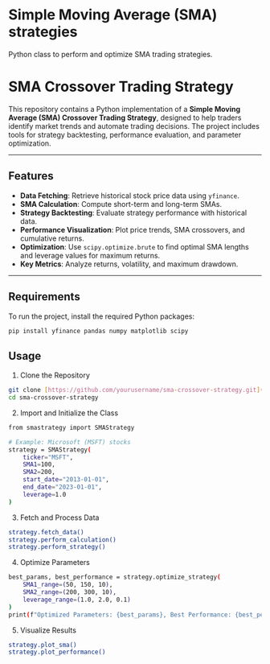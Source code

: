 # Simple Moving Average (SMA) strategies
Python class to perform and optimize SMA trading strategies.

# SMA Crossover Trading Strategy

This repository contains a Python implementation of a **Simple Moving Average (SMA) Crossover Trading Strategy**, designed to help traders identify market trends and automate trading decisions. The project includes tools for strategy backtesting, performance evaluation, and parameter optimization.

---

## Features

- **Data Fetching**: Retrieve historical stock price data using `yfinance`.
- **SMA Calculation**: Compute short-term and long-term SMAs.
- **Strategy Backtesting**: Evaluate strategy performance with historical data.
- **Performance Visualization**: Plot price trends, SMA crossovers, and cumulative returns.
- **Optimization**: Use `scipy.optimize.brute` to find optimal SMA lengths and leverage values for maximum returns.
- **Key Metrics**: Analyze returns, volatility, and maximum drawdown.

---

## Requirements

To run the project, install the required Python packages:

```bash
pip install yfinance pandas numpy matplotlib scipy
```

## Usage
1. Clone the Repository
```bash
git clone [https://github.com/yourusername/sma-crossover-strategy.git](https://github.com/Marcussena/python_algotrading.git)
cd sma-crossover-strategy
```
2. Import and Initialize the Class
```bash
from smastrategy import SMAStrategy

# Example: Microsoft (MSFT) stocks
strategy = SMAStrategy(
    ticker="MSFT",
    SMA1=100,
    SMA2=200,
    start_date="2013-01-01",
    end_date="2023-01-01",
    leverage=1.0
)
```
3. Fetch and Process Data
```bash
strategy.fetch_data()
strategy.perform_calculation()
strategy.perform_strategy()
```
4. Optimize Parameters
```bash
best_params, best_performance = strategy.optimize_strategy(
    SMA1_range=(50, 150, 10),
    SMA2_range=(200, 300, 10),
    leverage_range=(1.0, 2.0, 0.1)
)
print(f"Optimized Parameters: {best_params}, Best Performance: {best_performance}")
```
5. Visualize Results
```bash
strategy.plot_sma()
strategy.plot_performance()
```



